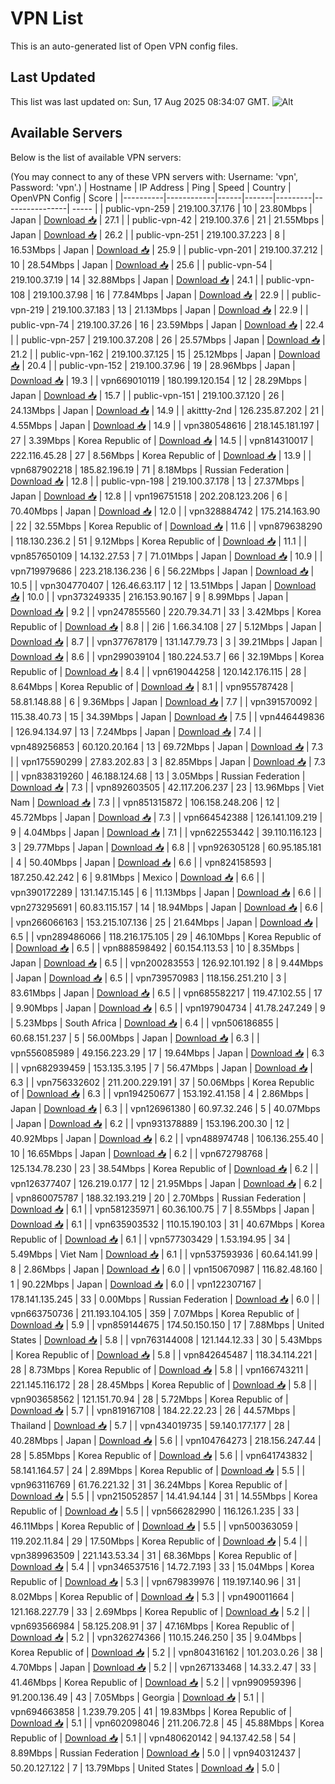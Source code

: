 # VPN List

This is an auto-generated list of Open VPN config files.

## Last Updated

This list was last updated on: Sun, 17 Aug 2025 08:34:07 GMT.
![Alt](https://repobeats.axiom.co/api/embed/186b98318ef1479477931607c1ad7d823f12451f.svg "Repobeats analytics image")

## Available Servers

Below is the list of available VPN servers:

(You may connect to any of these VPN servers with: Username: 'vpn', Password: 'vpn'.)
| Hostname | IP Address | Ping | Speed | Country | OpenVPN Config | Score |
|----------|------------|------|-------|---------|----------------| ----- |
| public-vpn-259 | 219.100.37.176 | 10 | 23.80Mbps | Japan | [Download 📥](./configs/server_0_JP.ovpn) | 27.1 |
| public-vpn-42 | 219.100.37.6 | 21 | 21.55Mbps | Japan | [Download 📥](./configs/server_1_JP.ovpn) | 26.2 |
| public-vpn-251 | 219.100.37.223 | 8 | 16.53Mbps | Japan | [Download 📥](./configs/server_2_JP.ovpn) | 25.9 |
| public-vpn-201 | 219.100.37.212 | 10 | 28.54Mbps | Japan | [Download 📥](./configs/server_3_JP.ovpn) | 25.6 |
| public-vpn-54 | 219.100.37.19 | 14 | 32.88Mbps | Japan | [Download 📥](./configs/server_4_JP.ovpn) | 24.1 |
| public-vpn-108 | 219.100.37.98 | 16 | 77.84Mbps | Japan | [Download 📥](./configs/server_5_JP.ovpn) | 22.9 |
| public-vpn-219 | 219.100.37.183 | 13 | 21.13Mbps | Japan | [Download 📥](./configs/server_6_JP.ovpn) | 22.9 |
| public-vpn-74 | 219.100.37.26 | 16 | 23.59Mbps | Japan | [Download 📥](./configs/server_7_JP.ovpn) | 22.4 |
| public-vpn-257 | 219.100.37.208 | 26 | 25.57Mbps | Japan | [Download 📥](./configs/server_8_JP.ovpn) | 21.2 |
| public-vpn-162 | 219.100.37.125 | 15 | 25.12Mbps | Japan | [Download 📥](./configs/server_9_JP.ovpn) | 20.4 |
| public-vpn-152 | 219.100.37.96 | 19 | 28.96Mbps | Japan | [Download 📥](./configs/server_10_JP.ovpn) | 19.3 |
| vpn669010119 | 180.199.120.154 | 12 | 28.29Mbps | Japan | [Download 📥](./configs/server_11_JP.ovpn) | 15.7 |
| public-vpn-151 | 219.100.37.120 | 26 | 24.13Mbps | Japan | [Download 📥](./configs/server_12_JP.ovpn) | 14.9 |
| akittty-2nd | 126.235.87.202 | 21 | 4.55Mbps | Japan | [Download 📥](./configs/server_13_JP.ovpn) | 14.9 |
| vpn380548616 | 218.145.181.197 | 27 | 3.39Mbps | Korea Republic of | [Download 📥](./configs/server_14_KR.ovpn) | 14.5 |
| vpn814310017 | 222.116.45.28 | 27 | 8.56Mbps | Korea Republic of | [Download 📥](./configs/server_15_KR.ovpn) | 13.9 |
| vpn687902218 | 185.82.196.19 | 71 | 8.18Mbps | Russian Federation | [Download 📥](./configs/server_16_RU.ovpn) | 12.8 |
| public-vpn-198 | 219.100.37.178 | 13 | 27.37Mbps | Japan | [Download 📥](./configs/server_17_JP.ovpn) | 12.8 |
| vpn196751518 | 202.208.123.206 | 6 | 70.40Mbps | Japan | [Download 📥](./configs/server_18_JP.ovpn) | 12.0 |
| vpn328884742 | 175.214.163.90 | 22 | 32.55Mbps | Korea Republic of | [Download 📥](./configs/server_19_KR.ovpn) | 11.6 |
| vpn879638290 | 118.130.236.2 | 51 | 9.12Mbps | Korea Republic of | [Download 📥](./configs/server_20_KR.ovpn) | 11.1 |
| vpn857650109 | 14.132.27.53 | 7 | 71.01Mbps | Japan | [Download 📥](./configs/server_21_JP.ovpn) | 10.9 |
| vpn719979686 | 223.218.136.236 | 6 | 56.22Mbps | Japan | [Download 📥](./configs/server_22_JP.ovpn) | 10.5 |
| vpn304770407 | 126.46.63.117 | 12 | 13.51Mbps | Japan | [Download 📥](./configs/server_23_JP.ovpn) | 10.0 |
| vpn373249335 | 216.153.90.167 | 9 | 8.99Mbps | Japan | [Download 📥](./configs/server_24_JP.ovpn) | 9.2 |
| vpn247855560 | 220.79.34.71 | 33 | 3.42Mbps | Korea Republic of | [Download 📥](./configs/server_25_KR.ovpn) | 8.8 |
| 2i6 | 1.66.34.108 | 27 | 5.12Mbps | Japan | [Download 📥](./configs/server_26_JP.ovpn) | 8.7 |
| vpn377678179 | 131.147.79.73 | 3 | 39.21Mbps | Japan | [Download 📥](./configs/server_27_JP.ovpn) | 8.6 |
| vpn299039104 | 180.224.53.7 | 66 | 32.19Mbps | Korea Republic of | [Download 📥](./configs/server_28_KR.ovpn) | 8.4 |
| vpn619044258 | 120.142.176.115 | 28 | 8.64Mbps | Korea Republic of | [Download 📥](./configs/server_29_KR.ovpn) | 8.1 |
| vpn955787428 | 58.81.148.88 | 6 | 9.36Mbps | Japan | [Download 📥](./configs/server_30_JP.ovpn) | 7.7 |
| vpn391570092 | 115.38.40.73 | 15 | 34.39Mbps | Japan | [Download 📥](./configs/server_31_JP.ovpn) | 7.5 |
| vpn446449836 | 126.94.134.97 | 13 | 7.24Mbps | Japan | [Download 📥](./configs/server_32_JP.ovpn) | 7.4 |
| vpn489256853 | 60.120.20.164 | 13 | 69.72Mbps | Japan | [Download 📥](./configs/server_33_JP.ovpn) | 7.3 |
| vpn175590299 | 27.83.202.83 | 3 | 82.85Mbps | Japan | [Download 📥](./configs/server_34_JP.ovpn) | 7.3 |
| vpn838319260 | 46.188.124.68 | 13 | 3.05Mbps | Russian Federation | [Download 📥](./configs/server_35_RU.ovpn) | 7.3 |
| vpn892603505 | 42.117.206.237 | 23 | 13.96Mbps | Viet Nam | [Download 📥](./configs/server_36_VN.ovpn) | 7.3 |
| vpn851315872 | 106.158.248.206 | 12 | 45.72Mbps | Japan | [Download 📥](./configs/server_37_JP.ovpn) | 7.3 |
| vpn664542388 | 126.141.109.219 | 9 | 4.04Mbps | Japan | [Download 📥](./configs/server_38_JP.ovpn) | 7.1 |
| vpn622553442 | 39.110.116.123 | 3 | 29.77Mbps | Japan | [Download 📥](./configs/server_39_JP.ovpn) | 6.8 |
| vpn926305128 | 60.95.185.181 | 4 | 50.40Mbps | Japan | [Download 📥](./configs/server_40_JP.ovpn) | 6.6 |
| vpn824158593 | 187.250.42.242 | 6 | 9.81Mbps | Mexico | [Download 📥](./configs/server_41_MX.ovpn) | 6.6 |
| vpn390172289 | 131.147.15.145 | 6 | 11.13Mbps | Japan | [Download 📥](./configs/server_42_JP.ovpn) | 6.6 |
| vpn273295691 | 60.83.115.157 | 14 | 18.94Mbps | Japan | [Download 📥](./configs/server_43_JP.ovpn) | 6.6 |
| vpn266066163 | 153.215.107.136 | 25 | 21.64Mbps | Japan | [Download 📥](./configs/server_44_JP.ovpn) | 6.5 |
| vpn289486066 | 118.216.175.105 | 29 | 46.10Mbps | Korea Republic of | [Download 📥](./configs/server_45_KR.ovpn) | 6.5 |
| vpn888598492 | 60.154.113.53 | 10 | 8.35Mbps | Japan | [Download 📥](./configs/server_46_JP.ovpn) | 6.5 |
| vpn200283553 | 126.92.101.192 | 8 | 9.44Mbps | Japan | [Download 📥](./configs/server_47_JP.ovpn) | 6.5 |
| vpn739570983 | 118.156.251.210 | 3 | 83.61Mbps | Japan | [Download 📥](./configs/server_48_JP.ovpn) | 6.5 |
| vpn685582217 | 119.47.102.55 | 17 | 9.90Mbps | Japan | [Download 📥](./configs/server_49_JP.ovpn) | 6.5 |
| vpn197904734 | 41.78.247.249 | 9 | 5.23Mbps | South Africa | [Download 📥](./configs/server_50_ZA.ovpn) | 6.4 |
| vpn506186855 | 60.68.151.237 | 5 | 56.00Mbps | Japan | [Download 📥](./configs/server_51_JP.ovpn) | 6.3 |
| vpn556085989 | 49.156.223.29 | 17 | 19.64Mbps | Japan | [Download 📥](./configs/server_52_JP.ovpn) | 6.3 |
| vpn682939459 | 153.135.3.195 | 7 | 56.47Mbps | Japan | [Download 📥](./configs/server_53_JP.ovpn) | 6.3 |
| vpn756332602 | 211.200.229.191 | 37 | 50.06Mbps | Korea Republic of | [Download 📥](./configs/server_54_KR.ovpn) | 6.3 |
| vpn194250677 | 153.192.41.158 | 4 | 2.86Mbps | Japan | [Download 📥](./configs/server_55_JP.ovpn) | 6.3 |
| vpn126961380 | 60.97.32.246 | 5 | 40.07Mbps | Japan | [Download 📥](./configs/server_56_JP.ovpn) | 6.2 |
| vpn931378889 | 153.196.200.30 | 12 | 40.92Mbps | Japan | [Download 📥](./configs/server_57_JP.ovpn) | 6.2 |
| vpn488974748 | 106.136.255.40 | 10 | 16.65Mbps | Japan | [Download 📥](./configs/server_58_JP.ovpn) | 6.2 |
| vpn672798768 | 125.134.78.230 | 23 | 38.54Mbps | Korea Republic of | [Download 📥](./configs/server_59_KR.ovpn) | 6.2 |
| vpn126377407 | 126.219.0.177 | 12 | 21.95Mbps | Japan | [Download 📥](./configs/server_60_JP.ovpn) | 6.2 |
| vpn860075787 | 188.32.193.219 | 20 | 2.70Mbps | Russian Federation | [Download 📥](./configs/server_61_RU.ovpn) | 6.1 |
| vpn581235971 | 60.36.100.75 | 7 | 8.55Mbps | Japan | [Download 📥](./configs/server_62_JP.ovpn) | 6.1 |
| vpn635903532 | 110.15.190.103 | 31 | 40.67Mbps | Korea Republic of | [Download 📥](./configs/server_63_KR.ovpn) | 6.1 |
| vpn577303429 | 1.53.194.95 | 34 | 5.49Mbps | Viet Nam | [Download 📥](./configs/server_64_VN.ovpn) | 6.1 |
| vpn537593936 | 60.64.141.99 | 8 | 2.86Mbps | Japan | [Download 📥](./configs/server_65_JP.ovpn) | 6.0 |
| vpn150670987 | 116.82.48.160 | 1 | 90.22Mbps | Japan | [Download 📥](./configs/server_66_JP.ovpn) | 6.0 |
| vpn122307167 | 178.141.135.245 | 33 | 0.00Mbps | Russian Federation | [Download 📥](./configs/server_67_RU.ovpn) | 6.0 |
| vpn663750736 | 211.193.104.105 | 359 | 7.07Mbps | Korea Republic of | [Download 📥](./configs/server_68_KR.ovpn) | 5.9 |
| vpn859144675 | 174.50.150.150 | 17 | 7.88Mbps | United States | [Download 📥](./configs/server_69_US.ovpn) | 5.8 |
| vpn763144008 | 121.144.12.33 | 30 | 5.43Mbps | Korea Republic of | [Download 📥](./configs/server_70_KR.ovpn) | 5.8 |
| vpn842645487 | 118.34.114.221 | 28 | 8.73Mbps | Korea Republic of | [Download 📥](./configs/server_71_KR.ovpn) | 5.8 |
| vpn166743211 | 221.145.116.172 | 28 | 28.45Mbps | Korea Republic of | [Download 📥](./configs/server_72_KR.ovpn) | 5.8 |
| vpn903658562 | 121.151.70.94 | 28 | 5.72Mbps | Korea Republic of | [Download 📥](./configs/server_73_KR.ovpn) | 5.7 |
| vpn819167108 | 184.22.22.23 | 26 | 44.57Mbps | Thailand | [Download 📥](./configs/server_74_TH.ovpn) | 5.7 |
| vpn434019735 | 59.140.177.177 | 28 | 40.28Mbps | Japan | [Download 📥](./configs/server_75_JP.ovpn) | 5.6 |
| vpn104764273 | 218.156.247.44 | 28 | 5.85Mbps | Korea Republic of | [Download 📥](./configs/server_76_KR.ovpn) | 5.6 |
| vpn641743832 | 58.141.164.57 | 24 | 2.89Mbps | Korea Republic of | [Download 📥](./configs/server_77_KR.ovpn) | 5.5 |
| vpn963116769 | 61.76.221.32 | 31 | 36.24Mbps | Korea Republic of | [Download 📥](./configs/server_78_KR.ovpn) | 5.5 |
| vpn215052857 | 14.41.94.144 | 31 | 14.55Mbps | Korea Republic of | [Download 📥](./configs/server_79_KR.ovpn) | 5.5 |
| vpn566282990 | 116.126.1.235 | 33 | 46.11Mbps | Korea Republic of | [Download 📥](./configs/server_80_KR.ovpn) | 5.5 |
| vpn500363059 | 119.202.11.84 | 29 | 17.50Mbps | Korea Republic of | [Download 📥](./configs/server_81_KR.ovpn) | 5.4 |
| vpn389963509 | 221.143.53.34 | 31 | 68.36Mbps | Korea Republic of | [Download 📥](./configs/server_82_KR.ovpn) | 5.4 |
| vpn346537516 | 14.72.7.193 | 33 | 15.04Mbps | Korea Republic of | [Download 📥](./configs/server_83_KR.ovpn) | 5.3 |
| vpn679839976 | 119.197.140.96 | 31 | 8.02Mbps | Korea Republic of | [Download 📥](./configs/server_84_KR.ovpn) | 5.3 |
| vpn490011664 | 121.168.227.79 | 33 | 2.69Mbps | Korea Republic of | [Download 📥](./configs/server_85_KR.ovpn) | 5.2 |
| vpn693566984 | 58.125.208.91 | 37 | 47.16Mbps | Korea Republic of | [Download 📥](./configs/server_86_KR.ovpn) | 5.2 |
| vpn326274366 | 110.15.246.250 | 35 | 9.04Mbps | Korea Republic of | [Download 📥](./configs/server_87_KR.ovpn) | 5.2 |
| vpn804316162 | 101.203.0.26 | 38 | 4.70Mbps | Japan | [Download 📥](./configs/server_88_JP.ovpn) | 5.2 |
| vpn267133468 | 14.33.2.47 | 33 | 41.46Mbps | Korea Republic of | [Download 📥](./configs/server_89_KR.ovpn) | 5.2 |
| vpn990959396 | 91.200.136.49 | 43 | 7.05Mbps | Georgia | [Download 📥](./configs/server_90_GE.ovpn) | 5.1 |
| vpn694663858 | 1.239.79.205 | 41 | 19.83Mbps | Korea Republic of | [Download 📥](./configs/server_91_KR.ovpn) | 5.1 |
| vpn602098046 | 211.206.72.8 | 45 | 45.88Mbps | Korea Republic of | [Download 📥](./configs/server_92_KR.ovpn) | 5.1 |
| vpn480620142 | 94.137.42.58 | 54 | 8.89Mbps | Russian Federation | [Download 📥](./configs/server_93_RU.ovpn) | 5.0 |
| vpn940312437 | 50.20.127.122 | 7 | 13.79Mbps | United States | [Download 📥](./configs/server_94_US.ovpn) | 5.0 |
